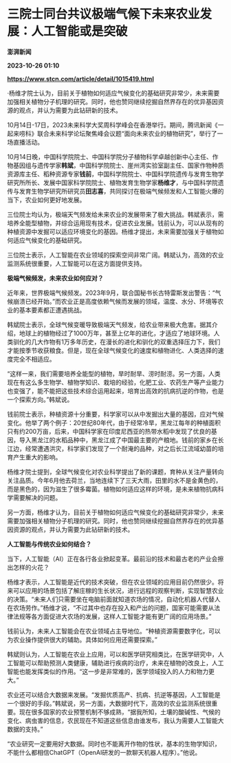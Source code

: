 # 三院士同台共议极端气候下未来农业发展：人工智能或是突破
**澎湃新闻**

**2023-10-26 01:10**

**https://www.stcn.com/article/detail/1015419.html**

·杨维才院士认为，目前关于植物如何适应气候变化的基础研究非常少，未来需要加强相关植物分子机理的研究。同时，他也赞同继续挖掘自然界存在的优异基因资源的观点，并认为需要为此钻研新的技术。

  

10月14日-17日，2023未来科学大奖周科学峰会在香港举行。期间，腾讯新闻《一起来唠科》联合未来科学论坛聚焦峰会议题“面向未来农业的植物研究”，举行了一场直播活动。

10月14日晚，中国科学院院士、中国科学院分子植物科学卓越创新中心主任、作物基因组与遗传学家**韩斌**，中国科学院院士、崖州湾实验室副主任、国家作物种质资源库主任、稻种资源专家**钱前**，中国科学院院士、中国科学院遗传与发育生物学研究所所长、发展中国家科学院院士、植物发育生物学家**杨维才**，与中国科学院遗传与发育生物学研究所研究员**田志喜**，共同探讨在极端气候频发和人工智能火爆的当下，农业如何更好地发展。

三位院士均认为，极端天气频发给未来农业的发展带来了极大挑战。韩斌表示，需培养全能型植物，并综合运用现有技术，促进农业发展。钱前认为，可以从现有的种植资源中发掘可以适应环境变化的基因。杨维才提出，未来需要加强关于植物如何适应气候变化的基础研究。

三位院士表示，人工智能在农业领域的探索空间非常广阔。韩斌认为，高效的农业监测系统很重要，人工智能可以在这方面提供支持。

**极端气候频发，未来农业如何应对？**

近年来，世界极端气候频发。2023年9月，联合国秘书长古特雷斯发出警告：“气候崩溃已经开始。”而农业正是高度依赖气候而发展的领域，温度、水分、环境等农业的基本要素都正遭遇挑战。

韩斌院士表示，全球气候变暖导致极端天气频发，给农业带来极大危害。据其介绍，地球上的植物经过了1000万年，甚至上亿年的进化，才适应了地球环境。人类驯化的几大作物有1万多年历史，在漫长的进化和驯化的双重选择压力下，我们才能按季节收获粮食。但是，现在全球气候变化的速度和植物进化、人类选择的速度完全不相适应。

“这样一来，我们需要培养全能型的植物，旱时耐旱、涝时耐涝。另一方面，人类现在有这么多生物学、植物学知识、栽培的经验，化肥工业、农药生产等产业能力也变强了，能不能把这些技术综合运用起来，培育出高效的抗病抗逆的作物，也是一个探索方向。”韩斌说。

钱前院士表示，种植资源十分重要，科学家可以从中发掘出大量的基因，应对气候变化。他举了两个例子：20世纪80年代，由于经常冷旱，黑龙江每年的种植面积只有约200万亩，后来，中国科学家在印度尼西亚的热带水稻中发现了优良的基因，导入黑龙江的水稻品种中，黑龙江成了中国最主要的产粮地。钱前的家乡在长江边，经常遭遇洪灾，科学家们发现了一个耐淹的品种，对之后长江流域幼苗的培育产生重大的影响。

杨维才院士提到，全球气候变化对农业科学提出了新的课题，育种从关注产量转向关注品质。今年6月他去荷兰，当地连续下了三天大雨，田里的水不是金黄色的，而是黑色的，因为滋生了很多霉菌。植物如何适应这样的环境，是未来植物抗病科学需要解决的问题。

另一方面，杨维才认为，目前关于植物如何适应气候变化的基础研究非常少，未来需要加强相关植物分子机理的研究。同时，他也赞同继续挖掘自然界存在的优异基因资源的观点，并认为需要为此钻研新的技术。

**人工智能与传统农业如何结合？**

当下，人工智能（AI）正在各行各业掀起变革。最前沿的技术和最古老的产业会擦出怎样的火花？

杨维才表示，人工智能是近代的技术突破，但在农业领域的应用目前仍然很少。将来可以应用的场景包括了解庄稼的生长状况，进行远程的观察判断，实现智慧农业的决策。“未来人们只需要坐在电脑前面就知道农场的情况，自动化机器人代替人在农场劳作。”杨维才说，“不过其中也存在投入和产出的问题，国家可能需要从法律法规等各方面促进大农场的发展，这样人工智能才能有更广阔的应用场景。”

钱前认为，未来人工智能会在农业领域占主导地位。“种植资源需要数字化，可以为农业操作提供很大的辅助。具体如何应用还需要探索。”

韩斌则认为，人工智能在农业上应用，可以和医学研究相类比，在医学研究中，人工智能可以帮助预测人类健康，辅助进行疾病的治疗，未来在植物的改良上，人工智能也能发挥类似的作用。“这一步是非常难的，医学领域投入的人力和物力更大。”

农业还可以结合大数据来发展。“发掘优质高产、抗病、抗逆等基因，人工智能是一个很好的手段。”韩斌说，另一方面，大数据时代下，高效的农业监测系统很重要。现在很多国家的农业预警机制不够成熟，“据我所知，土壤的酸碱性、气候的变化、病虫害的信息，农民现在不知道这些信息由谁发布，我认为需要人工智能大数据的支持。”

“农业研究一定要用好大数据。同时也不能离开作物的性状，基本的生物学知识，不能什么都相信ChatGPT（OpenAI研发的一款聊天机器人程序）。”他说。